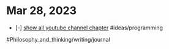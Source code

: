 # Mar 28, 2023

- [-] [show all youtube channel chapter](show%20all%20youtube%20channel%20chapter.md) #ideas/programming 


#Philosophy_and_thinking/writing/journal